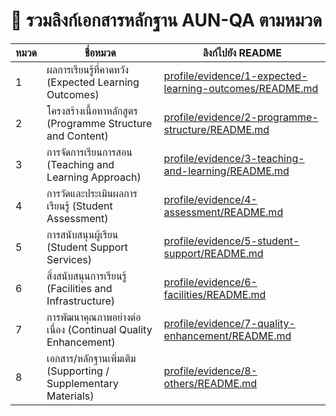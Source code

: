 # 🔗 รวมลิงก์เอกสารหลักฐาน AUN-QA ตามหมวด

| หมวด | ชื่อหมวด | ลิงก์ไปยัง README |
|------|-----------|--------------------|
| 1 | ผลการเรียนรู้ที่คาดหวัง (Expected Learning Outcomes) | [profile/evidence/1-expected-learning-outcomes/README.md](profile/evidence/1-expected-learning-outcomes/README.md) |
| 2 | โครงสร้างเนื้อหาหลักสูตร (Programme Structure and Content) | [profile/evidence/2-programme-structure/README.md](profile/evidence/2-programme-structure/README.md) |
| 3 | การจัดการเรียนการสอน (Teaching and Learning Approach) | [profile/evidence/3-teaching-and-learning/README.md](profile/evidence/3-teaching-and-learning/README.md) |
| 4 | การวัดและประเมินผลการเรียนรู้ (Student Assessment) | [profile/evidence/4-assessment/README.md](profile/evidence/4-assessment/README.md) |
| 5 | การสนับสนุนผู้เรียน (Student Support Services) | [profile/evidence/5-student-support/README.md](profile/evidence/5-student-support/README.md) |
| 6 | สิ่งสนับสนุนการเรียนรู้ (Facilities and Infrastructure) | [profile/evidence/6-facilities/README.md](profile/evidence/6-facilities/README.md) |
| 7 | การพัฒนาคุณภาพอย่างต่อเนื่อง (Continual Quality Enhancement) | [profile/evidence/7-quality-enhancement/README.md](profile/evidence/7-quality-enhancement/README.md) |
| 8 | เอกสาร/หลักฐานเพิ่มเติม (Supporting / Supplementary Materials) | [profile/evidence/8-others/README.md](profile/evidence/8-others/README.md) |
